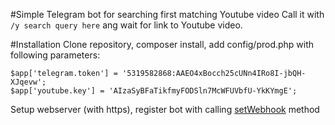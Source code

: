 #Simple Telegram bot for searching first matching Youtube video
Call it with `/y search query here` ang wait for link to Youtube video.

#Installation
Clone repository, composer install, add config/prod.php with following parameters:

```
$app['telegram.token'] = '5319582868:AAEO4xBocch25cUNn4IRo8I-jbQH-XJqevw';
$app['youtube.key'] = 'AIzaSyBFaTikfmyFODSln7McWFUVbfU-YkKYmgE';
```

Setup webserver (with https), register bot with calling [setWebhook](https://core.telegram.org/bots/api#setwebhook) method
